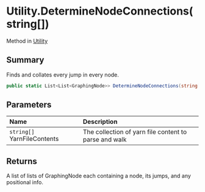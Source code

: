 # Utility.DetermineNodeConnections(string[])

Method in [Utility](api/csharp/yarn.compiler.utility.md)

## Summary


Finds and collates every jump in every node.


```csharp
public static List<List<GraphingNode>> DetermineNodeConnections(string[] YarnFileContents)
```

## Parameters

|Name|Description|
|:---|:---|
|`string[]` YarnFileContents|The collection of yarn file content to parse and walk|

## Returns

A list of lists of GraphingNode each containing a node, its jumps, and any positional info.

